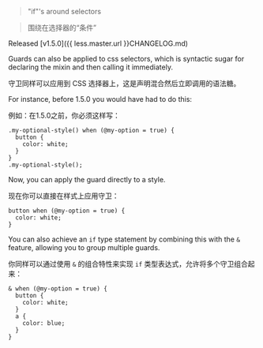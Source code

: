 > "if"'s around selectors

> 围绕在选择器的“条件”

Released [v1.5.0]({{ less.master.url }}CHANGELOG.md)

Guards can also be applied to css selectors, which is syntactic sugar for declaring the mixin and then calling it immediately.

守卫同样可以应用到 CSS 选择器上，这是声明混合然后立即调用的语法糖。

For instance, before 1.5.0 you would have had to do this:

例如：在1.5.0之前，你必须这样写：

```less
.my-optional-style() when (@my-option = true) {
  button {
    color: white;
  }
}
.my-optional-style();
```

Now, you can apply the guard directly to a style.

现在你可以直接在样式上应用守卫：

```less
button when (@my-option = true) {
  color: white;
}
```

You can also achieve an `if` type statement by combining this with the `&` feature, allowing you to group multiple guards.

你同样可以通过使用 `&` 的组合特性来实现 `if` 类型表达式，允许将多个守卫组合起来：

```less
& when (@my-option = true) {
  button {
    color: white;
  }
  a {
    color: blue;
  }
}
```
